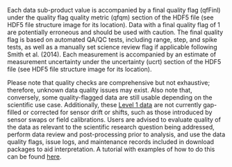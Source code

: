 Each data sub-product value is accompanied by a final quality flag (qfFinl) under the quality flag quality metric (qfqm) section of  the HDF5 file (see HDF5 file structure image for its location). Data with a final quality flag of 1 are potentially erroneous and should be used with caution. The final quality flag is based on automated QA/QC tests, including range, step, and spike tests, as well as a manually set science review flag if applicable following Smith et al. (2014). Each measurement is accompanied by an estimate of measurement uncertainty under the uncertainty (ucrt) section of the HDF5 file (see HDF5 file structure image for its location).

Please note that quality checks are comprehensive but not exhaustive; therefore, unknown data quality issues may exist. Also note that, conversely, some quality-flagged data are still usable depending on the scientific use case. Additionally, these [Level 1 data](https://www.neonscience.org/data-samples/data-management/data-processing) are not currently gap-filled or corrected for sensor drift or shifts, such as those introduced by sensor swaps or field calibrations. Users are advised to evaluate quality of the data as relevant to the scientific research question being addressed, perform data review and post-processing prior to analysis, and use the data quality flags, issue logs, and maintenance records included in download packages to aid interpretation. A tutorial with examples of how to do this can be found [here](https://www.neonscience.org/resources/learning-hub/tutorials/clean-neon-ais-data).
